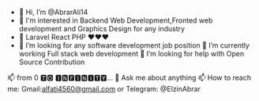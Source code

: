 - 👋 Hi, I’m @AbrarAli14
- 👀 I'm interested in Backend Web Development,Fronted web development and Graphics Design for any industry 
- 🌱 Laravel React PHP ❤❤❤
- 💞️ I’m looking for any software development job position 
🔭 I’m currently working Full stack web development 
🤔 I’m looking for help with Open Source Contribution

📫 from 0 🆃🅾 🅸🅽🅵🅸🅽🅸🆃🆈...
💬 Ask me about anything
📫 How to reach me: Gmail:alfati4560@gmail.com or Telegram: @ElzinAbrar
<!---
AbrarAli14/AbrarAli14 is a ✨ special ✨ repository because its `README.md` (this file) appears on your GitHub profile.
You can click the Preview link to take a look at your changes.
--->
